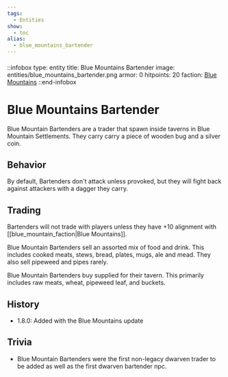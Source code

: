 ```yaml
---
tags:
  - Entities
show:
  - toc
alias:
  - blue_mountains_bartender
---
```


####

::infobox
type: entity
title: Blue Mountains Bartender
image: entities/blue_mountains_bartender.png
armor: 0
hitpoints: 20
faction: [Blue Mountains](/Extended-Wiki/wiki/Blue_Mountains_(Faction))
::end-infobox

# Blue Mountains Bartender

Blue Mountain Bartenders are a trader that spawn inside taverns in Blue Mountain Settlements. They carry carry a piece of wooden bug and a silver coin.

## Behavior

By default, Bartenders don't attack unless provoked, but they will fight back against attackers with a dagger they carry.

## Trading

Bartenders will not trade with players unless they have +10 alignment with [[blue_mountain_faction|Blue Mountains]]. 

Blue Mountain Bartenders sell an assorted mix of food and drink. This includes cooked meats, stews, bread, plates, mugs, ale and mead. They also sell pipeweed and pipes rarely.

Blue Mountain Bartenders buy supplied for their tavern. This primarily includes raw meats, wheat, pipeweed leaf, and buckets.

## History
- 1.8.0: Added with the Blue Mountains update

## Trivia

- Blue Mountain Bartenders were the first non-legacy dwarven trader to be added as well as the first dwarven bartender npc.
